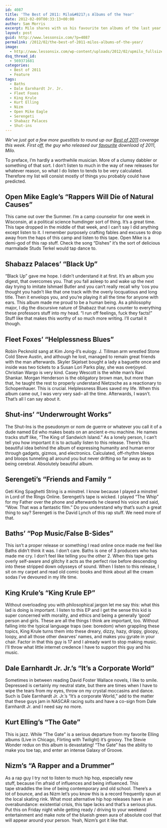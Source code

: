 ```yaml
---
id: 4087
title: 'The Best of 2011: Milo&#8217;s Albums of the Year'
date: 2012-02-09T00:33:13+00:00
author: Sam Morris
excerpt: Milo shares with us his favourite ten albums of the last year
layout: post
guid: http://www.lessonsix.com/?p=4087
permalink: /2012/02/the-best-of-2011-milos-albums-of-the-year/
image:
  - http://www.lessonsix.com/wp-content/uploads/2012/02/upmilo_fullsize_story1.jpg
dsq_thread_id:
  - 569371681
categories:
  - Best of 2011
  - Feature
tags:
  - Baths
  - Dale Earnhardt Jr. Jr.
  - Fleet Foxes
  - King Krule
  - Kurt Elling
  - Nizm
  - Open Mike Eagle
  - Serengeti
  - Shabazz Palaces
  - Shut-ins
---
```

_We&#8217;ve just got a few more guestlists to round up our [Best of 2011](http://www.lessonsix.com/category/feature/best-of-2011/) coverage this week. First off, the guy who released our [favourite](http://www.lessonsix.com/2012/01/the-best-of-2011-free-downloads-of-the-year/) download of 2011, Milo._

To preface, I&#8217;m hardly a worthwhile musician. More of a clumsy dabbler or something of that sort. I don&#8217;t listen to much in the way of new releases for whatever reason, so what I do listen to tends to be very calculated. Therefore my list will consist mostly of things you probably could have predicted.

<!--more-->

## Open Mike Eagle&#8217;s &#8220;Rappers Will Die of Natural Causes&#8221;

This came out over the Summer. I&#8217;m a camp counselor for one week in Wisconsin, at a political science humdinger sort of thing. It&#8217;s a great time. This tape dropped in the middle of that week, and I can&#8217;t say I did anything except listen to it. I remember purposely crafting fables and excuses to drop away from the haps of this camp and listen to this tape. Open Mike is a demi-god of this rap stuff. Check the song &#8220;Dishes&#8221; it&#8217;s the sort of delicious marmalade Studs Terkel would tap dance to.



## Shabazz Palaces&#8217; &#8220;Black Up&#8221;

&#8220;Black Up&#8221; gave me hope. I didn&#8217;t understand it at first. It&#8217;s an album you digest, that overcomes you. That you fall asleep to and wake up the next day trying to imitate Ishmael Butler and you can&#8217;t really recall why &#8216;cos you thought you hadn&#8217;t like that one track with the overly locquatious and long title. Then it envelops you, and you&#8217;re playing it all the time for anyone with ears. This album made me proud to be a human being. As a philosophy major, I dig the discursive nature of Shabazz that runs counter to everything these professors stuff into my head. &#8220;I run off feelings, fuck they facts!&#8221; Stuff like that makes this worthy of so much more writing. I&#8217;ll curtail it though.

## Fleet Foxes&#8217; &#8220;Helplessness Blues&#8221;

Robin Pecknold sang at Kim Jong-Il&#8217;s eulogy. J. Tillman arm wrestled Stone Cold Steve Austin, and although he lost, managed to remain great friends with the man afterwards. Skyler Skjelset bought a lady a baguette once and inside was two tickets to a Susan Lori Parks play, she was overjoyed. Christian Wargo is very kind. Casey Wescott is the white man&#8217;s Ravi Shankar. Morgan Henderson is the obligatory brown man, but more than that, he taught the rest to properly understand Nietzsche as a reactionary to Schopenhauer. This is crucial. Helplessness Blues saved my life. When this album came out, I was very very sad&#8211; all the time. Afterwards, I wasn&#8217;t. That&#8217;s all I can say about it.

## Shut-ins&#8217; &#8220;Underwrought Works&#8221;

The Shut-Ins is the pseudonym or nom de guerre or whatever you call it of a dude named Ed who makes beats on an ancient e-mu machine. He names tracks stuff like, &#8220;The King of Sandwich Island.&#8221; As a lonely person, I can&#8217;t tell you how important it is to actually listen to this release. There&#8217;s this beautiful idea behind the album of expressing humanity and human error through gadgets, gizmos, and electronics. Calculated, off-rhythm bleeps and bloops tunneling all around you but never drifting so far away as to being cerebral. Absolutely beautiful album.



## Serengeti&#8217;s &#8220;Friends and Family &#8220;

Geti King Spaghetti String is a minstrel. I know because I played a minstrel in Lord of the Rings Online. Serengeti&#8217;s tape is wicked. I played &#8220;The Whip&#8221; for my Father over the phone and afterwards he cleared his voice and said, &#8220;Wow. That was a fantastic film.&#8221; Do you understand why that&#8217;s such a great thing to say? Serengeti is the David Lynch of this rap stuff. We need more of that.

## Baths&#8217; &#8220;Pop Music/False B-Sides&#8221;

This isn&#8217;t a proper release or something I read online once made me feel like Baths didn&#8217;t think it was. I don&#8217;t care. Baths is one of 3 producers who has made me cry. I don&#8217;t feel like telling you the other 2. When this tape gets overly self-aware and glitchy it acts as the perfect rise before descending into these stripped down odysseys of sound. When I listen to this release, I sit on my carpet and read old comic books and think about all the cream sodas I&#8217;ve devoured in my life time.



## King Krule&#8217;s &#8220;King Krule EP&#8221;

Without overloading you with philosophical jargon let me say this: what this lad is doing is important. I listen to this EP and I get the sense this kid is super concerned with morality, and ethics and being a generally &#8216;good&#8217; person and girls. These are all the things I think are important, too. Without falling into the typical language traps (see: boredom) when grappling these topics, King Krule turns them into these dreary, dizzy, hazy, drippy, gloopy, loopy, and all those other dwarves&#8217; names, and makes you gyrate in your chair. Factor in that this guy is 17 and I already want to stop making music. I&#8217;ll throw what little internet credence I have to support this guy and his music.

## Dale Earnhardt Jr. Jr.&#8217;s &#8220;It&#8217;s a Corporate World&#8221;

Sometimes in between reading David Foster Wallace novels, I like to smile. Depressed is certainly my neutral state, but there are times when I have to wipe the tears from my eyes, throw on my crystal moccasins and dance. Such is Dale Earnhardt Jr. Jr.&#8217;s &#8220;It&#8217;s a corporate World,&#8221; add to the matter that these guys jam in NASCAR racing suits and have a co-sign from Dale Earnhardt Jr. and I need say no more.

## Kurt Elling&#8217;s &#8220;The Gate&#8221;

This is jazz. While &#8220;The Gate&#8221; is a serious departure from my favorite Elling albums (Live in Chicago, Flirting with Twilight) it&#8217;s groovy. The Stevie Wonder redux on this album is devastating! &#8220;The Gate&#8221; has the ability to make you toe tap, and enter an intense Galaxy of Groove.

## Nizm&#8217;s &#8220;A Rapper and a Drummer&#8221;

As a rap guy I try not to listen to much hip hop, especially new stuff, because I&#8217;m afraid of influences and being influenced. This tape straddles the line of being contemporary and old school. There&#8217;s a lot of bounce, and as Nizm let&#8217;s you know this is a record frequently spun at the local skating rink. What most alternative hip hop releases have in an overabundance: existential crisis, this tape lacks and that&#8217;s a serious plus. Put this on Friday night while getting ready / driving to your weekend entertainment and make note of the blueish green aura of absolute cool that will appear around your person. Yeah, Nizm&#8217;s got it like that.